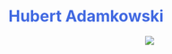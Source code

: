 
<h1 style="color: royalblue"><strong>Hubert Adamkowski</strong></h1>


<p align="center">
  <a href="https://skillicons.dev">
    <img src="https://skillicons.dev/icons?i=html,css,scss,react,typescript,jest,vite" />
  </a>
</p>
